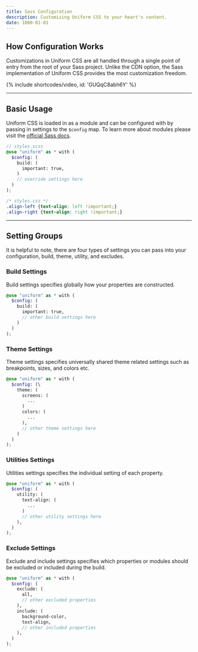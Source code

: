 ```yaml
---
title: Sass Configuration
description: Customizing Uniform CSS to your heart's content.
date: 1000-01-01
---
```


## How Configuration Works

Customizations in Uniform CSS are all handled through a single point of entry from the root of your Sass project. Unlike the CDN option, the Sass implementation of Uniform CSS provides the most customization freedom. 

{% include shortcodes/video, id: 'GUQqC8abh6Y' %}

---

## Basic Usage

Uniform CSS is loaded in as a module and can be configured with by passing in settings to the `$config` map. To learn more about modules please visit the [official Sass docs](https://sass-lang.com/documentation/at-rules/use).

```scss
// styles.scss
@use "uniform" as * with (
  $config: (
    build: (
      important: true,
    )
    // override settings here
  )
);
```

```css
/* styles.css */
.align-left {text-align: left !important;}
.align-right {text-align: right !important;}
```

---

## Setting Groups

It is helpful to note, there are four types of settings you can pass into your configuration, build, theme, utility, and excludes. 

### Build Settings

Build settings specifies globally how your properties are constructed.

```scss
@use "uniform" as * with (
  $config: (
    build: (
      important: true,
      // other build settings here
    )
  )
);
```

### Theme Settings

Theme settings specifies universally shared theme related settings such as breakpoints, sizes, and colors etc.

```scss
@use "uniform" as * with (
  $config: (\
    theme: (
      screens: (
        ...
      )
      colors: (
        ...
      ),
      // other theme settings here
    )
  )
);
```

### Utilities Settings

Utilities settings specifies the individual setting of each property.

```scss
@use "uniform" as * with (
  $config: (
    utility: (
      text-align: (
        ...
      )
      // other utility settings here
    ),
  )
);
```

### Exclude Settings

Exclude and include settings specifies which properties or modules should be excluded or included during the build.

```scss
@use "uniform" as * with (
  $config: (
    exclude: (
      all,
      // other excluded properties
    ),
    include: (
      background-color,
      text-align,
      // other included properties
    ),
  )
);
```

